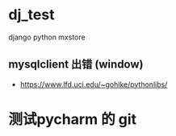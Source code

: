 # dj_test
django python mxstore
## mysqlclient 出错 (window)
* https://www.lfd.uci.edu/~gohlke/pythonlibs/

# 测试pycharm 的 git